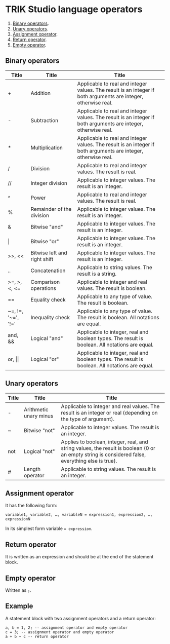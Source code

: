 # TRIK Studio language operators

1. [Binary operators](operators.md#binary-operators).
2. [Unary operators](operators.md#unary-operators).
3. [Assignment operator](operators.md#assignment-operator).
4. [Return operator](operators.md#return-operator).
5. [Empty operator](operators.md#empty-operator).

## Binary operators <a href="#binary-operators" id="binary-operators"></a>

| ​Title               | ​Title                       | ​Title                                                                                                         |
| -------------------- | ---------------------------- | -------------------------------------------------------------------------------------------------------------- |
| +                    | Addition                     | Applicable to real and integer values. The result is an integer if both arguments are integer, otherwise real. |
| -                    | Subtraction                  | Applicable to real and integer values. The result is an integer if both arguments are integer, otherwise real. |
| \*                   | Multiplication               | Applicable to real and integer values. The result is an integer if both arguments are integer, otherwise real. |
| /                    | Division                     | Applicable to real and integer values. The result is real.                                                     |
| //                   | Integer division             | Applicable to integer values. The result is an integer.                                                        |
| ^                    | Power                        | Applicable to real and integer values. The result is real.                                                     |
| %                    | Remainder of the division    | Applicable to integer values. The result is an integer.                                                        |
| &                    | Bitwise "and"                | Applicable to integer values. The result is an integer.                                                        |
| \|                   | Bitwise "or"                 | Applicable to integer values. The result is an integer.                                                        |
| >>, <<               | Bitwise left and right shift | Applicable to integer values. The result is an integer.                                                        |
| ..                   | Concatenation                | Applicable to string values. The result is a string.                                                           |
| >=, >, <, <=         | Comparison operations        | Applicable to integer and real values. The result is boolean.                                                  |
| ==                   | Equality check               | Applicable to any type of value. The result is boolean.                                                        |
| \~=, !=, '\~=', '!=' | Inequality check             | Applicable to any type of value. The result is boolean. All notations are equal.                               |
| and, &&              | Logical "and"                | Applicable to integer, real and boolean types. The result is boolean. All notations are equal.                 |
| or, \|\|             | Logical "or"                 | Applicable to integer, real and boolean types. The result is boolean. All notations are equal.                 |

## Unary operators <a href="#unary-operators" id="unary-operators"></a>

| ​Title | ​Title                 | ​Title                                                                                                                                           |
| ------ | ---------------------- | ------------------------------------------------------------------------------------------------------------------------------------------------ |
| -      | Arithmetic unary minus | Applicable to integer and real values. The result is an integer or real (depending on the type of argument).                                     |
| \~     | Bitwise "not"          | Applicable to integer values. The result is an integer.                                                                                          |
| not    | Logical "not"          | Applies to boolean, integer, real, and string values, the result is boolean (0 or an empty string is considered false, everything else is true). |
| #      | Length operator        | Applicable to string values. The result is an integer.                                                                                           |

## **Assignment operator**

It has the following form:

`variable1, variable2, …, variableN = expression1, expression2, …, expressionN`

In its simplest form variable `= expression`.

## **Return operator**

It is written as an expression and should be at the end of the statement block.

## **Empty operator**

Written as `;`.

## Example

A statement block with two assignment operators and a return operator:

```
a, b = 1, 2; -- assignment operator and empty operator
c = 3; -- assignment operator and empty operator
a + b + c -- return operator
```
